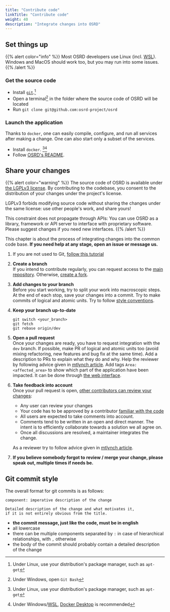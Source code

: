 ```yaml
---
title: "Contribute code"
linkTitle: "Contribute code"
weight: 40
description: "Integrate changes into OSRD"
---
```


## Set things up

{{% alert color="info" %}}
Most OSRD developers use Linux (incl. [WSL](https://learn.microsoft.com/en-us/windows/wsl/)). Windows and MacOS should work too, but you may run into some issues.
{{% /alert %}}

### Get the source code

- Install [`git`](https://git-scm.com/).[^package-manager]
- Open a terminal[^git-bash] in the folder where the source code of OSRD will be located
- Run `git clone git@github.com:osrd-project/osrd`

### Launch the application

Thanks to `docker`, one can easily compile, configure, and run all services after making a change. One can also start only a subset of the services.

- Install `docker`. [^package-manager][^docker-desktop]
- Follow [OSRD's README](https://github.com/osrd-project/osrd#getting-started).

[^package-manager]: Under Linux, use your distribution's package manager, such as `apt-get`
[^git-bash]: Under Windows, open `Git Bash`
[^docker-desktop]: Under Windows/[WSL](https://learn.microsoft.com/en-us/windows/wsl/tutorials/wsl-containers), [Docker Desktop](https://www.docker.com/products/docker-desktop/) is recommended

## Share your changes

{{% alert color="warning" %}}
The source code of OSRD is available under [the LGPLv3 license](https://choosealicense.com/licenses/lgpl-3.0/).
By contributing to the codebase, you consent to the distribution of your changes under the project's license.

LGPLv3 forbids modifying source code without sharing the changes under the same license: use other people's work, and share yours!

This constraint does not propagate through APIs: You can use OSRD as a library, framework or API server to interface with proprietary software. Please suggest changes if you need new interfaces.
{{% /alert %}}

This chapter is about the process of integrating changes into the common code base. **If you need help at any stage, open an issue or message us.**

1. If you are not used to Git, [follow this tutorial](https://learngitbranching.js.org/)

2. **Create a branch**  
   If you intend to contribute regularly, you can request access to the [main repository](https://github.com/osrd-project/osrd). Otherwise, [create a fork](https://github.com/osrd-project/osrd/fork).

3. **Add changes to your branch**  
   Before you start working, try to split your work into macroscopic steps.
   At the end of each stop, save your changes into a commit.
   Try to make commits of logical and atomic units.
   Try to follow [style conventions](../conventions/).

4. **Keep your branch up-to-date**

   ```
   git switch <your_branch>
   git fetch
   git rebase origin/dev
   ```

5. **Open a pull request**  
   Once your changes are ready, you have to request integration with the `dev` branch.
   If possible, make PR of logical and atomic units too (avoid mixing refactoring, new features and bug fix at the same time).
   Add a description to PRs to explain what they do and why.
   Help the reviewer by following advice given in [mtlynch article](https://mtlynch.io/code-review-love/).
   Add tags `Area:<affected_area>` to show which part of the application have been impacted.
   It can be done through [the web interface](https://docs.github.com/en/pull-requests/collaborating-with-pull-requests/proposing-changes-to-your-work-with-pull-requests/creating-a-pull-request).

6. **Take feedback into account**  
   Once your pull request is open, [other contributors can review your changes](https://docs.github.com/en/pull-requests/collaborating-with-pull-requests/reviewing-changes-in-pull-requests/about-pull-request-reviews):

   - Any user can review your changes
   - Your code has to be approved by a contributor [familiar with the code](https://github.com/osrd-project/osrd/blob/dev/.github/CODEOWNERS)
   - All users are expected to take comments into account.
   - Comments tend to be written in an open and direct manner.
     The intent is to efficiently collaborate towards a solution we all agree on.
   - Once all discussions are resolved, a maintainer integrates the change.

   As a reviewer try to follow advice given in [mtlynch article](https://mtlynch.io/human-code-reviews-1/).

7. **If you believe somebody forgot to review / merge your change, please speak out, multiple times if needs be.**

## Git commit style

The overall format for git commits is as follows:

```
component: imperative description of the change

Detailed description of the change and what motivates it,
if it is not entirely obvious from the title.
```

- **the commit message, just like the code, must be in english**
- all lowercase
- there can be multiple components separated by `:` in case of hierarchical relationships, with `,` otherwise
- the body of the commit should probably contain a detailed description of the change
